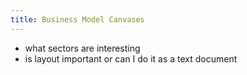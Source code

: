 ```yaml
---
title: Business Model Canvases
---
```


-   what sectors are interesting
-   is layout important or can I do it as a text document

# 
